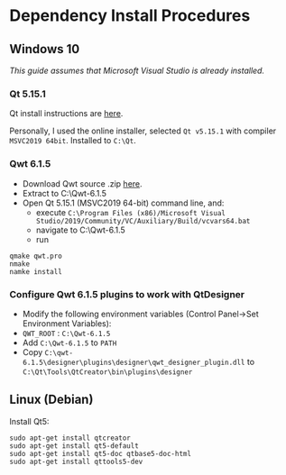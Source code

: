 # Dependency Install Procedures 

## Windows 10
_This guide assumes that Microsoft Visual Studio is already installed._

### Qt 5.15.1

Qt install instructions are [here](https://doc.qt.io/qt-5/gettingstarted.html).

Personally, I used the online installer, selected `Qt v5.15.1` with compiler `MSVC2019 64bit`. Installed to `C:\Qt`.

### Qwt 6.1.5

- Download Qwt source .zip [here](https://sourceforge.net/projects/qwt/files/qwt/6.1.5/qwt-6.1.5.zip/download).
- Extract to C:\Qwt-6.1.5
- Open Qt 5.15.1 (MSVC2019 64-bit) command line, and:
  - execute `C:\Program Files (x86)/Microsoft Visual Studio/2019/Community/VC/Auxiliary/Build/vcvars64.bat`
  - navigate to C:\Qwt-6.1.5
  - run 

```
qmake qwt.pro
nmake
namke install
```

### Configure Qwt 6.1.5 plugins to work with QtDesigner

- Modify the following environment variables (Control Panel->Set Environment Variables):
 - `QWT_ROOT` : `C:\Qwt-6.1.5`
 - Add `C:\Qwt-6.1.5` to `PATH`
- Copy `C:\qwt-6.1.5\designer\plugins\designer\qwt_designer_plugin.dll` to `C:\Qt\Tools\QtCreator\bin\plugins\designer`

## Linux (Debian)

Install Qt5:

```
sudo apt-get install qtcreator
sudo apt-get install qt5-default
sudo apt-get install qt5-doc qtbase5-doc-html
sudo apt-get install qttools5-dev
```
